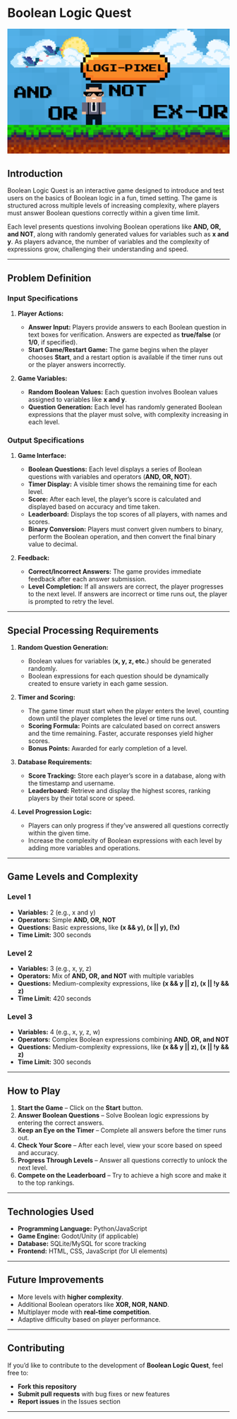 # Boolean Logic Quest

![Game Banner](https://github.com/Sam-Manoj/Boolean-Math-Game/raw/main/JAVA.png)


## Introduction

Boolean Logic Quest is an interactive game designed to introduce and test users on the basics of Boolean logic in a fun, timed setting. The game is structured across multiple levels of increasing complexity, where players must answer Boolean questions correctly within a given time limit.

Each level presents questions involving Boolean operations like **AND, OR, and NOT**, along with randomly generated values for variables such as **x and y**. As players advance, the number of variables and the complexity of expressions grow, challenging their understanding and speed.

---

## Problem Definition

### Input Specifications

1. **Player Actions:**

   - **Answer Input:** Players provide answers to each Boolean question in text boxes for verification. Answers are expected as **true/false** (or **1/0**, if specified).
   - **Start Game/Restart Game:** The game begins when the player chooses **Start**, and a restart option is available if the timer runs out or the player answers incorrectly.

2. **Game Variables:**

   - **Random Boolean Values:** Each question involves Boolean values assigned to variables like **x and y**.
   - **Question Generation:** Each level has randomly generated Boolean expressions that the player must solve, with complexity increasing in each level.

### Output Specifications

1. **Game Interface:**

   - **Boolean Questions:** Each level displays a series of Boolean questions with variables and operators (**AND, OR, NOT**).
   - **Timer Display:** A visible timer shows the remaining time for each level.
   - **Score:** After each level, the player’s score is calculated and displayed based on accuracy and time taken.
   - **Leaderboard:** Displays the top scores of all players, with names and scores.
   - **Binary Conversion:** Players must convert given numbers to binary, perform the Boolean operation, and then convert the final binary value to decimal.

2. **Feedback:**

   - **Correct/Incorrect Answers:** The game provides immediate feedback after each answer submission.
   - **Level Completion:** If all answers are correct, the player progresses to the next level. If answers are incorrect or time runs out, the player is prompted to retry the level.

---

## Special Processing Requirements

1. **Random Question Generation:**

   - Boolean values for variables (**x, y, z, etc.**) should be generated randomly.
   - Boolean expressions for each question should be dynamically created to ensure variety in each game session.

2. **Timer and Scoring:**

   - The game timer must start when the player enters the level, counting down until the player completes the level or time runs out.
   - **Scoring Formula:** Points are calculated based on correct answers and the time remaining. Faster, accurate responses yield higher scores.
   - **Bonus Points:** Awarded for early completion of a level.

3. **Database Requirements:**

   - **Score Tracking:** Store each player’s score in a database, along with the timestamp and username.
   - **Leaderboard:** Retrieve and display the highest scores, ranking players by their total score or speed.

4. **Level Progression Logic:**

   - Players can only progress if they’ve answered all questions correctly within the given time.
   - Increase the complexity of Boolean expressions with each level by adding more variables and operations.

---

## Game Levels and Complexity

### **Level 1**

- **Variables:** 2 (e.g., x and y)
- **Operators:** Simple **AND, OR, NOT**
- **Questions:** Basic expressions, like **(x && y), (x || y), (!x)**
- **Time Limit:** 300 seconds

### **Level 2**

- **Variables:** 3 (e.g., x, y, z)
- **Operators:** Mix of **AND, OR, and NOT** with multiple variables
- **Questions:** Medium-complexity expressions, like **(x && y || z), (x || !y && z)**
- **Time Limit:** 420 seconds

### **Level 3**

- **Variables:** 4 (e.g., x, y, z, w)
- **Operators:** Complex Boolean expressions combining **AND, OR, and NOT**
- **Questions:** Medium-complexity expressions, like **(x && y || z), (x || !y && z)**
- **Time Limit:** 300 seconds

---

## How to Play

1. **Start the Game** – Click on the **Start** button.
2. **Answer Boolean Questions** – Solve Boolean logic expressions by entering the correct answers.
3. **Keep an Eye on the Timer** – Complete all answers before the timer runs out.
4. **Check Your Score** – After each level, view your score based on speed and accuracy.
5. **Progress Through Levels** – Answer all questions correctly to unlock the next level.
6. **Compete on the Leaderboard** – Try to achieve a high score and make it to the top rankings.

---

## Technologies Used

- **Programming Language:** Python/JavaScript
- **Game Engine:** Godot/Unity (if applicable)
- **Database:** SQLite/MySQL for score tracking
- **Frontend:** HTML, CSS, JavaScript (for UI elements)

---

## Future Improvements

- More levels with **higher complexity**.
- Additional Boolean operators like **XOR, NOR, NAND**.
- Multiplayer mode with **real-time competition**.
- Adaptive difficulty based on player performance.

---

## Contributing

If you’d like to contribute to the development of **Boolean Logic Quest**, feel free to:

- **Fork this repository**
- **Submit pull requests** with bug fixes or new features
- **Report issues** in the Issues section

---

